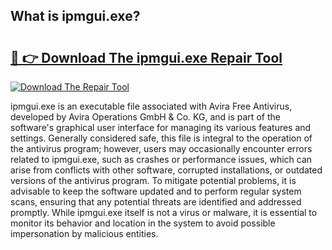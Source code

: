 ## What is ipmgui.exe? 

# <h2><a href="https://exedetect.com/download.php?ipmgui.exe">🔗 👉 Download The ipmgui.exe Repair Tool</a></h2>

[![Download The Repair Tool](https://exedetect.com/download-button.jpg)](https://exedetect.com/download.php?ipmgui.exe)

ipmgui.exe is an executable file associated with Avira Free Antivirus, developed by Avira Operations GmbH & Co. KG, and is part of the software's graphical user interface for managing its various features and settings. Generally considered safe, this file is integral to the operation of the antivirus program; however, users may occasionally encounter errors related to ipmgui.exe, such as crashes or performance issues, which can arise from conflicts with other software, corrupted installations, or outdated versions of the antivirus program. To mitigate potential problems, it is advisable to keep the software updated and to perform regular system scans, ensuring that any potential threats are identified and addressed promptly. While ipmgui.exe itself is not a virus or malware, it is essential to monitor its behavior and location in the system to avoid possible impersonation by malicious entities.